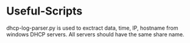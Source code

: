 # Useful-Scripts
dhcp-log-parser.py is used to exctract data, time, IP, hostname from windows DHCP servers. All servers should have the same share name. 
